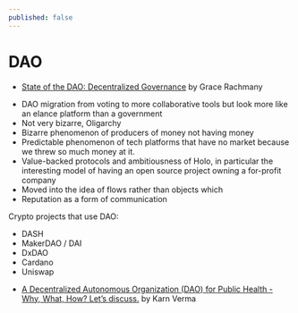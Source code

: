 ```yaml
---
published: false
---
```


# DAO


* [State of the DAO: Decentralized Governance](https://iiw.idcommons.net/13I/_State_of_the_DAO:_Decentralized_Governance) by Grace Rachmany

- DAO migration from voting to more collaborative tools but look more like an elance platform than a government
- Not very bizarre, Oligarchy
- Bizarre phenomenon of producers of money not having money
- Predictable phenomenon of tech platforms that have no market because we threw so much money at it.
- Value-backed protocols and ambitiousness of Holo, in particular the interesting model of having an open source project owning a for-profit company
- Moved into the idea of flows rather than objects which
- Reputation as a form of communication

Crypto projects that use DAO:

- DASH
- MakerDAO / DAI
- DxDAO
- Cardano
- Uniswap

* [A Decentralized Autonomous Organization (DAO) for Public Health - Why, What, How? Let’s discuss.](https://iiw.idcommons.net/index.php?title=24N/_A_Decentralized_Autonomous_Organization_(DAO)_for_Public_Health_(Why/What/How)&action=edit&redlink=1) by Karn Verma

